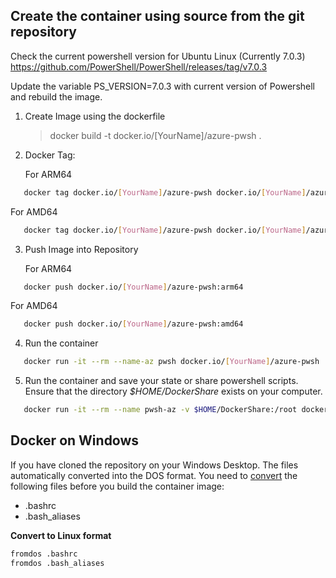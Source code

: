 ## Create the container using source from the git repository

Check the current powershell version for Ubuntu Linux (Currently 7.0.3)
https://github.com/PowerShell/PowerShell/releases/tag/v7.0.3

Update the variable PS_VERSION=7.0.3 with current version of Powershell and
rebuild the image.

1. Create Image using the dockerfile

   > docker build -t docker.io/[YourName]/azure-pwsh .

2. Docker Tag:

   For ARM64

```bash
   docker tag docker.io/[YourName]/azure-pwsh docker.io/[YourName]/azure-pwsh:arm64
```

For AMD64

```bash
   docker tag docker.io/[YourName]/azure-pwsh docker.io/[YourName]/azure-pwsh:amd64
```

3. Push Image into Repository

   For ARM64

```bash
   docker push docker.io/[YourName]/azure-pwsh:arm64
```

For AMD64

```bash
   docker push docker.io/[YourName]/azure-pwsh:amd64
```

4. Run the container

```bash
   docker run -it --rm --name-az pwsh docker.io/[YourName]/azure-pwsh
```

5. Run the container and save your state or share powershell scripts. Ensure
   that the directory _$HOME/DockerShare_ exists on your computer.

```bash
   docker run -it --rm --name pwsh-az -v $HOME/DockerShare:/root docker.io/pheese/azure-pwsh
```

## Docker on Windows

If you have cloned the repository on your Windows Desktop. The files
automatically converted into the DOS format. You need to
[convert](https://ubuntugenius.wordpress.com/2010/10/26/how-to-convert-windowsdos-text-files-to-linuxunix-format/#:~:text=It's%20actually%20very%20easy%20to,Unix%2FLinux%20instead%20of%20Windows.)
the following files before you build the container image:

- .bashrc
- .bash_aliases

**Convert to Linux format**

```bash
fromdos .bashrc
fromdos .bash_aliases
```
